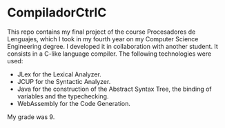 # CompiladorCtrlC
This repo contains my final project of the course Procesadores de Lenguajes, which I took in my fourth year on my Computer Science Engineering degree. I developed it in collaboration with another student. It consists in a C-like language compiler. The following technologies were used: 
* JLex for the Lexical Analyzer. 
* JCUP for the Syntactic Analyzer. 
* Java for the construction of the Abstract Syntax Tree, the binding of variables and the typechecking. 
* WebAssembly for the Code Generation.  

My grade was 9.
